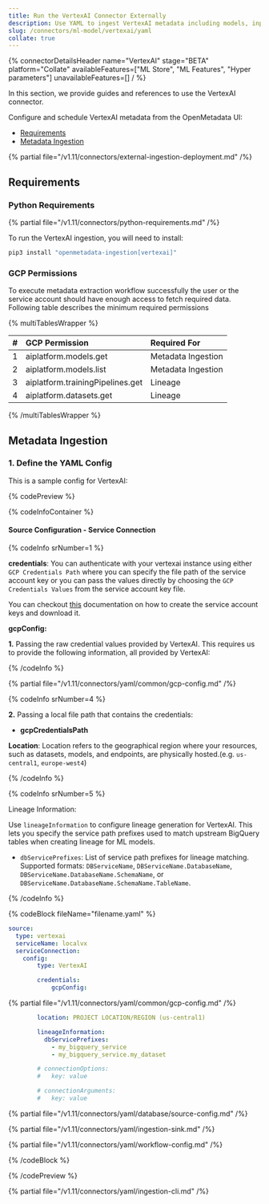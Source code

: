 ```yaml
---
title: Run the VertexAI Connector Externally
description: Use YAML to ingest VertexAI metadata including models, inputs, tags, and monitoring logs.
slug: /connectors/ml-model/vertexai/yaml
collate: true
---
```


{% connectorDetailsHeader
name="VertexAI"
stage="BETA"
platform="Collate"
availableFeatures=["ML Store", "ML Features", "Hyper parameters"]
unavailableFeatures=[]
/ %}

In this section, we provide guides and references to use the VertexAI connector.

Configure and schedule VertexAI metadata from the OpenMetadata UI:

- [Requirements](#requirements)
- [Metadata Ingestion](#metadata-ingestion)

{% partial file="/v1.11/connectors/external-ingestion-deployment.md" /%}

## Requirements

### Python Requirements

{% partial file="/v1.11/connectors/python-requirements.md" /%}

To run the VertexAI ingestion, you will need to install:

```bash
pip3 install "openmetadata-ingestion[vertexai]"
```

### GCP Permissions

To execute metadata extraction workflow successfully the user or the service account should have enough access to fetch required data. Following table describes the minimum required permissions

{% multiTablesWrapper %}

| #    | GCP Permission                   | Required For            |
| :--- | :------------------------------- | :---------------------- |
| 1    | aiplatform.models.get            | Metadata Ingestion      |
| 2    | aiplatform.models.list           | Metadata Ingestion      |
| 3    | aiplatform.trainingPipelines.get | Lineage                 |
| 4    | aiplatform.datasets.get          | Lineage                 |


{% /multiTablesWrapper %}


## Metadata Ingestion

### 1. Define the YAML Config

This is a sample config for VertexAI:

{% codePreview %}

{% codeInfoContainer %}

#### Source Configuration - Service Connection

{% codeInfo srNumber=1 %}

**credentials**: 
You can authenticate with your vertexai instance using either `GCP Credentials Path` where you can specify the file path of the service account key or you can pass the values directly by choosing the `GCP Credentials Values` from the service account key file.

You can checkout [this](https://cloud.google.com/iam/docs/keys-create-delete#iam-service-account-keys-create-console) documentation on how to create the service account keys and download it.

**gcpConfig:**

**1.** Passing the raw credential values provided by VertexAI. This requires us to provide the following information, all provided by VertexAI:

{% /codeInfo %}

{% partial file="/v1.11/connectors/yaml/common/gcp-config.md" /%}

{% codeInfo srNumber=4 %}

**2.**  Passing a local file path that contains the credentials:
  - **gcpCredentialsPath**

**Location**:
Location refers to the geographical region where your resources, such as datasets, models, and endpoints, are physically hosted.(e.g. `us-central1`, `europe-west4`)

{% /codeInfo %}

{% codeInfo srNumber=5 %}

Lineage Information:

Use `lineageInformation` to configure lineage generation for VertexAI. This lets you specify the service path prefixes used to match upstream BigQuery tables when creating lineage for ML models.

- `dbServicePrefixes`: List of service path prefixes for lineage matching. Supported formats: `DBServiceName`, `DBServiceName.DatabaseName`, `DBServiceName.DatabaseName.SchemaName`, or `DBServiceName.DatabaseName.SchemaName.TableName`.

{% /codeInfo %}

{% codeBlock fileName="filename.yaml" %}

```yaml {% isCodeBlock=true %}
source:
  type: vertexai
  serviceName: localvx
  serviceConnection:
    config:
        type: VertexAI
```
```yaml {% srNumber=1 %}
        credentials:
            gcpConfig:
```

{% partial file="/v1.11/connectors/yaml/common/gcp-config.md" /%}

```yaml {% srNumber=4 %}
        location: PROJECT LOCATION/REGION (us-central1)
```
```yaml {% srNumber=5 %}
        lineageInformation:
          dbServicePrefixes:
            - my_bigquery_service
            - my_bigquery_service.my_dataset
```
```yaml {% srNumber=2 %}
        # connectionOptions:
        #   key: value
```
```yaml {% srNumber=3 %}
        # connectionArguments:
        #   key: value
```

{% partial file="/v1.11/connectors/yaml/database/source-config.md" /%}

{% partial file="/v1.11/connectors/yaml/ingestion-sink.md" /%}

{% partial file="/v1.11/connectors/yaml/workflow-config.md" /%}

{% /codeBlock %}

{% /codePreview %}

{% partial file="/v1.11/connectors/yaml/ingestion-cli.md" /%}
